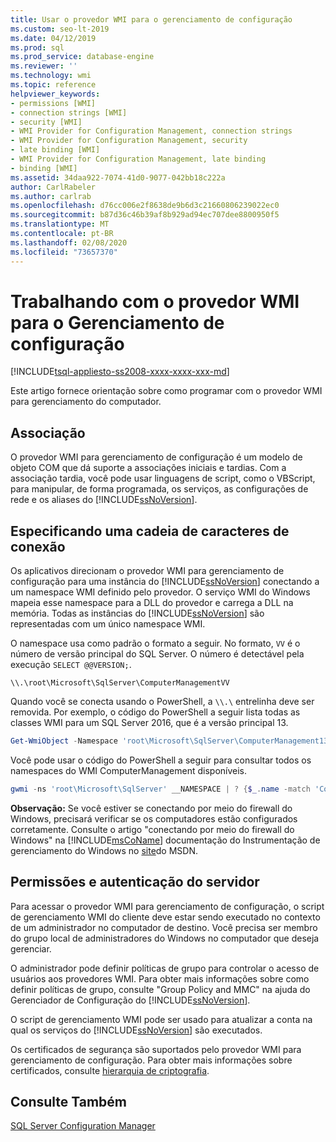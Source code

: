 ```yaml
---
title: Usar o provedor WMI para o gerenciamento de configuração
ms.custom: seo-lt-2019
ms.date: 04/12/2019
ms.prod: sql
ms.prod_service: database-engine
ms.reviewer: ''
ms.technology: wmi
ms.topic: reference
helpviewer_keywords:
- permissions [WMI]
- connection strings [WMI]
- security [WMI]
- WMI Provider for Configuration Management, connection strings
- WMI Provider for Configuration Management, security
- late binding [WMI]
- WMI Provider for Configuration Management, late binding
- binding [WMI]
ms.assetid: 34daa922-7074-41d0-9077-042bb18c222a
author: CarlRabeler
ms.author: carlrab
ms.openlocfilehash: d76cc006e2f8638de9b6d3c21660806239022ec0
ms.sourcegitcommit: b87d36c46b39af8b929ad94ec707dee8800950f5
ms.translationtype: MT
ms.contentlocale: pt-BR
ms.lasthandoff: 02/08/2020
ms.locfileid: "73657370"
---
```

# <a name="working-with-the-wmi-provider-for-configuration-management"></a>Trabalhando com o provedor WMI para o Gerenciamento de configuração

[!INCLUDE[tsql-appliesto-ss2008-xxxx-xxxx-xxx-md](../../includes/tsql-appliesto-ss2008-xxxx-xxxx-xxx-md.md)]

Este artigo fornece orientação sobre como programar com o provedor WMI para gerenciamento do computador.

## <a name="binding"></a>Associação  
 O provedor WMI para gerenciamento de configuração é um modelo de objeto COM que dá suporte a associações iniciais e tardias. Com a associação tardia, você pode usar linguagens de script, como o VBScript, para manipular, de forma programada, os serviços, as configurações de rede e os aliases do [!INCLUDE[ssNoVersion](../../includes/ssnoversion-md.md)].  
  
## <a name="specifying-a-connection-string"></a>Especificando uma cadeia de caracteres de conexão

Os aplicativos direcionam o provedor WMI para gerenciamento de configuração para uma instância do [!INCLUDE[ssNoVersion](../../includes/ssnoversion-md.md)] conectando a um namespace WMI definido pelo provedor. O serviço WMI do Windows mapeia esse namespace para a DLL do provedor e carrega a DLL na memória. Todas as instâncias do [!INCLUDE[ssNoVersion](../../includes/ssnoversion-md.md)] são representadas com um único namespace WMI.

O namespace usa como padrão o formato a seguir. No formato, `VV` é o número de versão principal do SQL Server. O número é detectável pela execução `SELECT @@VERSION;`.

```console
\\.\root\Microsoft\SqlServer\ComputerManagementVV
```

Quando você se conecta usando o PowerShell, a `\\.\` entrelinha deve ser removida. Por exemplo, o código do PowerShell a seguir lista todas as classes WMI para um SQL Server 2016, que é a versão principal 13.

```powershell
Get-WmiObject -Namespace 'root\Microsoft\SqlServer\ComputerManagement13' -List
```

<!--
Updated this on 2019-04-12, per:
   ~ https://github.com/MicrosoftDocs/sql-docs/issues/1817
   ~ https://github.com/rrg92/sql-docs/commit/3d518bfc0d55f819c762abc3e5c5c9eed85abe94?diff=unified

Thus from here I (GeneMi = MightyPen) removed the following text about 'instance_name':

'root\Microsoft\SqlServer\ComputerManagement13\instance_name'

where `instance_name` defaults to `MSSQLSERVER` in a default installation of [!INCLUDE[ssNoVersion](../../includes/ssnoversion-md.md)].
-->

Você pode usar o código do PowerShell a seguir para consultar todos os namespaces do WMI ComputerManagement disponíveis.

```powershell
gwmi -ns 'root\Microsoft\SqlServer' __NAMESPACE | ? {$_.name -match 'ComputerManagement' } | select name
```

 **Observação:** Se você estiver se conectando por meio do firewall do Windows, precisará verificar se os computadores estão configurados corretamente. Consulte o artigo "conectando por meio do firewall do Windows" na [!INCLUDE[msCoName](../../includes/msconame-md.md)] documentação do Instrumentação de gerenciamento do Windows no [site](https://go.microsoft.com/fwlink/?linkid=15426)do MSDN.  
  
## <a name="permissions-and-server-authentication"></a>Permissões e autenticação do servidor  
 Para acessar o provedor WMI para gerenciamento de configuração, o script de gerenciamento WMI do cliente deve estar sendo executado no contexto de um administrador no computador de destino. Você precisa ser membro do grupo local de administradores do Windows no computador que deseja gerenciar.  
  
 O administrador pode definir políticas de grupo para controlar o acesso de usuários aos provedores WMI. Para obter mais informações sobre como definir políticas de grupo, consulte "Group Policy and MMC" na ajuda do Gerenciador de Configuração do [!INCLUDE[ssNoVersion](../../includes/ssnoversion-md.md)].  
  
 O script de gerenciamento WMI pode ser usado para atualizar a conta na qual os serviços do [!INCLUDE[ssNoVersion](../../includes/ssnoversion-md.md)] são executados.  
  
 Os certificados de segurança são suportados pelo provedor WMI para gerenciamento de configuração. Para obter mais informações sobre certificados, consulte [hierarquia de criptografia](../../relational-databases/security/encryption/encryption-hierarchy.md).  
  
## <a name="see-also"></a>Consulte Também  
 [SQL Server Configuration Manager](../../relational-databases/sql-server-configuration-manager.md)  
  
  

